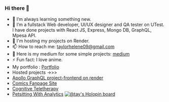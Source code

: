 ### Hi there 👋


- 🌱 I’m always learning something new.
- 👯 I’m a fullstack Web developer, UI/UX designer and QA tester on UTest. I have done projects with React JS, Express, Mongo DB, GraphQL, Mpesa API.
- 💬 I'm hosting my projects on Render. 
- 📫 How to reach me: taylorhelene09@gmail.com
- 📖 Here is my medium for some simple projects: [medium](https://medium.com/@taylorhelene09)
- ⚡ Fun fact: I love anime.
-  My portfolio :  [Portfolio](https://taylorhelene.github.io/Chemtai-s_portfolio/)
-  Hosted projects ->>>
-  [Apollo GraphQL project-frontend on render](https://trial-azpj.onrender.com)
-  [Comics Fanpage Site](https://comic-xyqz.onrender.com)
-  [Cognitive Teletherapy](https://teletherapy.onrender.com)
-  [Petsitting With Analytics](https://hostingpetsitting.onrender.com)
[![@tay's Holopin board](https://holopin.me/tay)](https://holopin.io/@tay)

